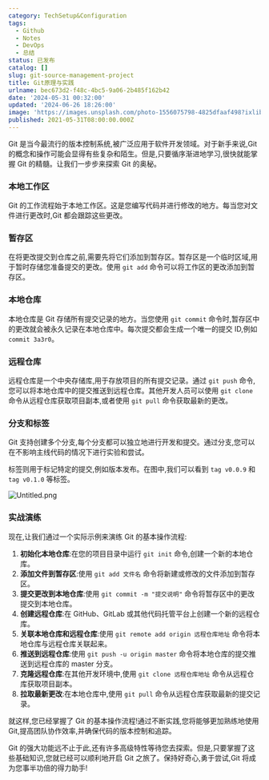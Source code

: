```yaml
---
category: TechSetup&Configuration
tags:
  - Github
  - Notes
  - DevOps
  - 总结
status: 已发布
catalog: []
slug: git-source-management-project
title: Git原理与实践
urlname: bec673d2-f48c-4bc5-9a06-2b485f162b42
date: '2024-05-31 00:32:00'
updated: '2024-06-26 18:26:00'
image: 'https://images.unsplash.com/photo-1556075798-4825dfaaf498?ixlib=rb-4.0.3&q=85&fm=jpg&crop=entropy&cs=srgb'
published: 2021-05-31T08:00:00.000Z
---
```


Git 是当今最流行的版本控制系统,被广泛应用于软件开发领域。对于新手来说,Git 的概念和操作可能会显得有些复杂和陌生。但是,只要循序渐进地学习,很快就能掌握 Git 的精髓。让我们一步步来探索 Git 的奥秘。


### 本地工作区


Git 的工作流程始于本地工作区。这是您编写代码并进行修改的地方。每当您对文件进行更改时,Git 都会跟踪这些更改。


### 暂存区


在将更改提交到仓库之前,需要先将它们添加到暂存区。暂存区是一个临时区域,用于暂时存储您准备提交的更改。使用 `git add` 命令可以将工作区的更改添加到暂存区。


### 本地仓库


本地仓库是 Git 存储所有提交记录的地方。当您使用 `git commit` 命令时,暂存区中的更改就会被永久记录在本地仓库中。每次提交都会生成一个唯一的提交 ID,例如 `commit 3a3r0`。


### 远程仓库


远程仓库是一个中央存储库,用于存放项目的所有提交记录。通过 `git push` 命令,您可以将本地仓库中的提交推送到远程仓库。其他开发人员可以使用 `git clone` 命令从远程仓库获取项目副本,或者使用 `git pull` 命令获取最新的更改。


### 分支和标签


Git 支持创建多个分支,每个分支都可以独立地进行开发和提交。通过分支,您可以在不影响主线代码的情况下进行实验和尝试。


标签则用于标记特定的提交,例如版本发布。在图中,我们可以看到 `tag v0.0.9` 和 `tag v0.1.0` 等标签。


![Untitled.png](https://prod-files-secure.s3.us-west-2.amazonaws.com/5d24fe63-e567-4804-86f9-9fdc62e13082/77b77e01-3aab-4add-bdbd-7f489727861d/Untitled.png?X-Amz-Algorithm=AWS4-HMAC-SHA256&X-Amz-Content-Sha256=UNSIGNED-PAYLOAD&X-Amz-Credential=ASIAZI2LB466QOKPFFS3%2F20250218%2Fus-west-2%2Fs3%2Faws4_request&X-Amz-Date=20250218T053742Z&X-Amz-Expires=3600&X-Amz-Security-Token=IQoJb3JpZ2luX2VjEF0aCXVzLXdlc3QtMiJHMEUCIG0%2Fy%2B96UKjt%2BCf2or2pKuHi56lZipL8EHPpPbAKJlw5AiEAt7dCpi3DN1i7VC3RoBWy8O%2F%2BezoZfEWy3200plfCPcgqiAQIhv%2F%2F%2F%2F%2F%2F%2F%2F%2F%2FARAAGgw2Mzc0MjMxODM4MDUiDAeYa6tnbVATgeSoACrcAws0zEGs4kjP%2FTCs6lPNAYPCU5zNuNBDzF54WGRj4tSh0Ld0quiVVh%2FOOcpl8E3iJyYGUvJAu7A0bXp4ViYPW%2FEmAKdm6XXclPRNh9RzynQ%2FmdjWtgzDiVwCFaBNBaqahYTlHkpG63gUeEKbhrj685QJM762TMjgxOhdzp44%2BG2xz7xg7bxD59Tb6jsg0R1OFM0H3UC4p3Vs668ockeU5FzZ5qUSshjVDv0mjRl%2FoPNqeWrhk3Yqn08Z1wZA8fhyvTYIydLGRdL%2FmyEH5ThakaqcdWj2dUp3DaCUv5zMhY2iU3m4C%2Fyeg5blQLrM%2FKHAOcaUJ4HLbIZntLpHj1ufx6xykFCn72m%2FIeeZVPrkTX76pOV%2FmTDZ4aU8luBU2Pe0SsxwC44asitsnX%2FP4LIYz6d%2BE51WpGtOmc1Bfo2r3dFHZreXdVA%2FL8WKaC1gYAC3yOpcZC7sXaIhhR6als0p1ZIIKU21sQOr9HTKEMFhP%2FcjNPTDFn05bb6jIcDv0sDpotUYmioLHqQWgq05yLFwRiL9ybdDZiTZVHsm70IDNBGY4xCuLVbFoMuCr57KzWoFtpt2VPWB63hSc%2Bo%2FYe2BlIDYXGWwCl6pCkhZUILQWF%2BKk8r4stbd7YWmrzf%2BMNio0L0GOqUB2IF11luFvBeV2sc3j2AvjV%2Bnb9%2F23ovN1qvaiLqLnCG9MPCBqSP%2Fe12Jl3lvMhnHBJZPbFhZs7c9S5a56pMfMwZIRcBLTyvqbB524LpKMuL4mpmmEJDUmzoW8aELrxeSjBml1jkjsDTChXEMMYhMY9IZmax20DQQODN63d2Wy6idA5PfVDfz3I7anOPxZqvabiKu9eqg7hgP4va7jIt2wFiLfrL2&X-Amz-Signature=4df3598fa597f71b9ad17630a4fbbe958694225075253383b2589d527b6c44e6&X-Amz-SignedHeaders=host&x-id=GetObject)


### 实战演练


现在,让我们通过一个实际示例来演练 Git 的基本操作流程:

1. **初始化本地仓库**:在您的项目目录中运行 `git init` 命令,创建一个新的本地仓库。
2. **添加文件到暂存区**:使用 `git add 文件名` 命令将新建或修改的文件添加到暂存区。
3. **提交更改到本地仓库**:使用 `git commit -m "提交说明"` 命令将暂存区中的更改提交到本地仓库。
4. **创建远程仓库**:在 GitHub、GitLab 或其他代码托管平台上创建一个新的远程仓库。
5. **关联本地仓库和远程仓库**:使用 `git remote add origin 远程仓库地址` 命令将本地仓库与远程仓库关联起来。
6. **推送到远程仓库**:使用 `git push -u origin master` 命令将本地仓库的提交推送到远程仓库的 master 分支。
7. **克隆远程仓库**:在其他开发环境中,使用 `git clone 远程仓库地址` 命令从远程仓库获取项目副本。
8. **拉取最新更改**:在本地仓库中,使用 `git pull` 命令从远程仓库获取最新的提交记录。

就这样,您已经掌握了 Git 的基本操作流程!通过不断实践,您将能够更加熟练地使用 Git,提高团队协作效率,并确保代码的版本控制和追踪。


Git 的强大功能远不止于此,还有许多高级特性等待您去探索。但是,只要掌握了这些基础知识,您就已经可以顺利地开启 Git 之旅了。保持好奇心,勇于尝试,Git 将成为您事半功倍的得力助手!

